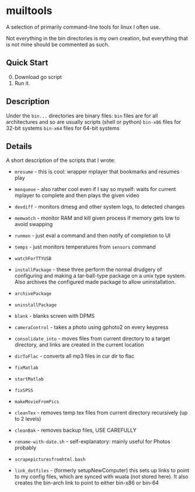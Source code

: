 muiltools
=========
A selection of primarily command-line tools for linux I often use.

Not everything in the bin directories is my own creation, but everything
that is not mine should be commented as such.

Quick Start
----------
0. Download go script
1. Run it.

Description
-----------
Under the `bin...` directories are binary files:
`bin` files are for all architectures and so are usually scripts (shell or python)
`bin-x86` files for 32-bit systems
`bin-x64` files for 64-bit systems

Details
-------
A short description of the scripts that I wrote:

* `mresume`   - this is cool: wrapper mplayer that bookmarks and resumes play
* `menqueue`  - also rather cool even if I say so myself: waits for current
                mplayer to complete and then plays the given video

* `devdiff`   - monitors dmesg and other system logs, to detected changes

* `memwatch`  - monitor RAM and kill given process if memory gets low to avoid swapping
* `runmon`    - just eval a command and then notify of completion to UI
* `temps`     - just monitors temperatures from `sensors` command

* `watchForTTYUSB`

* `installPackage` - these three perform the normal drudgery of configuring and making a tar-ball-type package on a unix type system. Also archives the configured made package to allow uninstallation.
* `archivePackage`
* `uninstallPackage`

* `blank`				- blanks screen with DPMS
* `cameraControl`	- takes a photo using gphoto2 on every keypress

* `consolidate_into`	- moves files from current directory to a target directory, and links are created in the current location

* `dirToFlac`			- converts all mp3 files in cur dir to flac
* `fixMatlab`
* `startMatlab`
* `fixSPSS`

* `makeMovieFromPics`

* `cleanTex`		- removes temp tex files from current directory recursively (up to 2 levels)
* `cleanBak`		- removes backup files, USE CAREFULLY

* `rename-with-date.sh` - self-explanatory: mainly useful for Photos probably

* `scrapepicturesfromhtml.bash`

* `link_dotfiles` - (formerly setupNewComputer) this sets up links to point to my config files, which are synced with wuala (not stored here). It also creates the bin-arch link to point to either bin-x86 or bin-64
